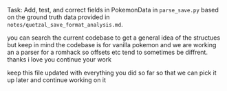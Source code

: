 Task: Add, test, and correct fields in PokemonData in `parse_save.py` based on the ground truth data provided in `notes/quetzal_save_format_analysis.md`.

you can search the current codebase to get a general idea of the structues but keep in mind the codebase is for vanilla pokemon and we are working an a parser for a romhack so offsets etc tend to 
  sometimes be diffrent. thanks i love you continue your work

keep this file updated with everything you did so far so that we can pick it up later and continue working on it